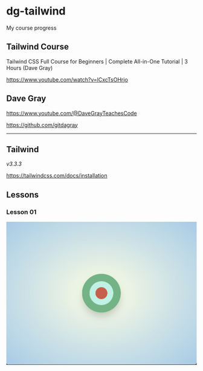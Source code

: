 # dg-tailwind

My course progress

## Tailwind Course

Tailwind CSS Full Course for Beginners | Complete All-in-One Tutorial | 3 Hours (Dave Gray)

https://www.youtube.com/watch?v=lCxcTsOHrjo

## Dave Gray

https://www.youtube.com/@DaveGrayTeachesCode

https://github.com/gitdagray

---

## Tailwind

_v3.3.3_

https://tailwindcss.com/docs/installation

## Lessons

### Lesson 01

![Lesson-01](lessons/lesson-01.png)
